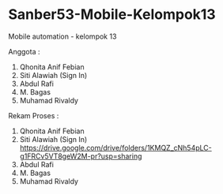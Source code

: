 # Sanber53-Mobile-Kelompok13
Mobile automation - kelompok 13

Anggota :
1. Qhonita Anif Febian
2. Siti Alawiah (Sign In)
3. Abdul Rafi
4. M. Bagas
5. Muhamad Rivaldy 

Rekam Proses :
1. Qhonita Anif Febian
2. Siti Alawiah (Sign In) https://drive.google.com/drive/folders/1KMQZ_cNh54pLC-g1FRCv5VT8geW2M-pr?usp=sharing
3. Abdul Rafi
4. M. Bagas
5. Muhamad Rivaldy 
